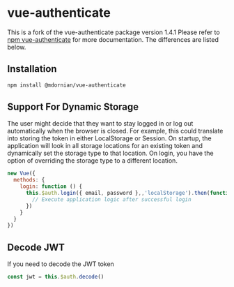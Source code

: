 # vue-authenticate

This is a fork of the vue-authenticate package version 1.4.1  Please refer to [npm vue-authenticate](https://www.npmjs.com/package/@bsarvari/vue-authenticate) for more documentation.  The differences are listed below.

## Installation
```bash
npm install @mdornian/vue-authenticate
```

## Support For Dynamic Storage
The user might decide that they want to stay logged in or log out automatically when the browser is closed.  For example, this could translate into storing the token in either LocalStorage or Session.  On startup, the application will look in all storage locations for an existing token and dynamically set the storage type to that location.  On login, you have the option of overriding the storage type to a different location. 

```javascript
new Vue({
  methods: {
    login: function () {
      this.$auth.login({ email, password },,'localStorage').then(function () {
        // Execute application logic after successful login
      })
    }
  }
})
```

## Decode JWT
If you need to decode the JWT token

```javascript
const jwt = this.$auth.decode()
```